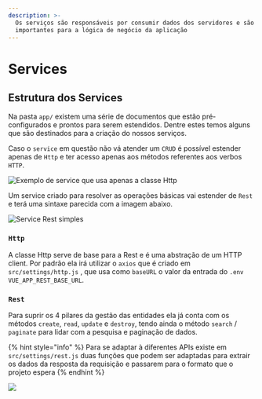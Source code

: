 ```yaml
---
description: >-
  Os serviços são responsáveis por consumir dados dos servidores e são muito
  importantes para a lógica de negócio da aplicação
---
```


# Services

## Estrutura dos Services

Na pasta `app/` existem uma série de documentos que estão pré-configurados e prontos para serem estendidos. Dentre estes temos alguns que são destinados para a criação do nossos serviços.

Caso o `service` em questão não vá atender um `CRUD` é possível estender apenas de `Http` e ter acesso apenas aos métodos referentes aos verbos `HTTP`.

![Exemplo de service que usa apenas a classe Http](/image-35.png)

Um service criado para resolver as operações básicas vai estender de `Rest` e terá uma sintaxe parecida com a imagem abaixo.

![Service Rest simples](https://github.com/3kynox/skeleton-quasar-docs/tree/b95af65d3ee68bdf34af9b56bfe9778fe205da07/.gitbook/assets/image%20%2844%29.png)

### `Http`

A classe Http serve de base para a Rest e é uma abstração de um HTTP client. Por padrão ela irá utilizar o `axios` que é criado em `src/settings/http.js` , que usa como `baseURL` o valor da entrada do `.env` `VUE_APP_REST_BASE_URL`.

### `Rest`

Para suprir os 4 pilares da gestão das entidades ela já conta com os métodos `create`, `read`, `update` e `destroy`, tendo ainda o método `search` / `paginate` para lidar com a pesquisa e paginação de dados.

{% hint style="info" %}
Para se adaptar à diferentes APIs existe em `src/settings/rest.js` duas funções que podem ser adaptadas para extrair os dados da resposta da requisição e passarem para o formato que o projeto espera
{% endhint %}

![](/image-18.png)

